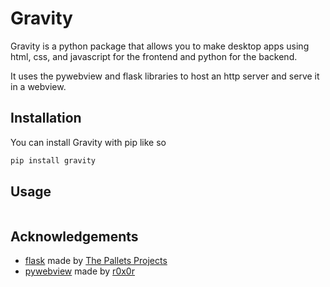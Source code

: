 # Gravity

Gravity is a python package that allows you to make desktop apps using html, css, and javascript for the frontend and python for the backend.

It uses the pywebview and flask libraries to host an http server and serve it in a webview.

## Installation

You can install Gravity with pip like so

```bash
pip install gravity
```

## Usage

```python

```
## Acknowledgements
- [flask](https://github.com/pallets/flask) made by [The Pallets Projects](https://palletsprojects.com/)
- [pywebview](https://github.com/r0x0r/pywebview) made by [r0x0r](https://github.com/r0x0r)
